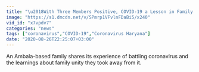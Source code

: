 ```yaml
---
title: "\u2018With Three Members Positive, COVID-19 a Lesson in Family Unity\u2019"
image: "https://s1.dmcdn.net/v/SPmrp1VFvlnFDaBi5/x240"
vid_id: "x7vpdv7"
categories: "news"
tags: ["coronavirus","COVID-19","Coronavirus Haryana"]
date: "2020-08-26T22:25:07+03:00"
---
```

An Ambala-based family shares its experience of battling coronavirus and the learnings about family unity they took away from it.  <br>
